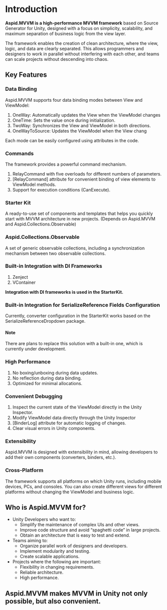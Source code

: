 # Introduction
**Aspid.MVVM is a high-performance MVVM framework** based on Source Generator for Unity, 
designed with a focus on simplicity, scalability, and maximum separation of business logic from the view layer.

The framework enables the creation of clean architecture, where the view, logic, and data are clearly separated.
This allows programmers and designers to work in parallel without interfering with each other,
and teams can scale projects without descending into chaos.

## Key Features
### Data Binding
Aspid.MVVM supports four data binding modes between View and ViewModel:
1. OneWay: Automatically updates the View when the ViewModel changes
2. OneTime: Sets the value once during initialization.
3. TwoWay: Synchronizes the View and ViewModel in both directions.
4. OneWayToSource: Updates the ViewModel when the View chang

Each mode can be easily configured using attributes in the code.

### Commands
The framework provides a powerful command mechanism.
1. RelayCommand with five overloads for different numbers of parameters.
2. \[RelayCommand\] attribute for convenient binding of view elements to ViewModel methods.
3. Support for execution conditions (CanExecute).

### Starter Kit
A ready-to-use set of components and templates that helps you quickly start with MVVM architecture in new projects. 
(Depends on Aspid.MVVM and Aspid.Collections.Observable)

### Aspid.Collections.Observable
A set of generic observable collections, including a synchronization mechanism between two observable collections.

### Built-in Integration with DI Frameworks
1. Zenject
2. VContainer

**Integration with DI frameworks is used in the StarterKit.**

### Built-in Integration for SerializeReference Fields Configuration
Currently, converter configuration in the StarterKit works based on the SerializeReferenceDropdown package.

#### Note
There are plans to replace this solution with a built-in one, which is currently under development.

### High Performance
1. No boxing/unboxing during data updates.
2. No reflection during data binding.
3. Optimized for minimal allocations.

### Convenient Debugging
1. Inspect the current state of the ViewModel directly in the Unity Inspector.
2. Modify ViewModel data directly through the Unity Inspector
3. \[BinderLog\] attribute for automatic logging of changes.
4. Clear visual errors in Unity components.

### Extensibility
Aspid.MVVM is designed with extensibility in mind, allowing developers to add their own components (converters, binders, etc.).

### Cross-Platform
The framework supports all platforms on which Unity runs, including mobile devices, PCs, and consoles. 
You can also create different views for different platforms without changing the ViewModel and business logic.

## Who is Aspid.MVVM for?
* Unity Developers who want to:
    * Simplify the maintenance of complex UIs and other views.
    * Improve code structure and avoid “spaghetti code” in large projects.
    * Obtain an architecture that is easy to test and extend.
* Teams aiming to:
    * Organize parallel work of designers and developers.
    * Implement modularity and testing.
    * Create scalable applications.
* Projects where the following are important:
    * Flexibility in changing requirements.
    * Reliable architecture.
    * High performance.

## Aspid.MVVM makes MVVM in Unity not only possible, but also convenient.

